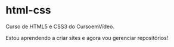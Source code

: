 # html-css
 Curso de HTML5 e CSS3 do CursoemVídeo.

 Estou aprendendo a criar sites e agora vou gerenciar repositórios!
